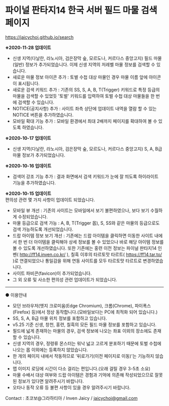 # 파이널 판타지14 한국 서버 필드 마물 검색 페이지
https://jaicychoi.github.io/search

<b>※2020-11-28 업데이트</b><br/>
- 신생 지역(다날란, 라노시아, 검은장막 숲, 모르도나, 커르다스 중앙고지) 필드 마물(일반) 정보가 추가되었습니다. 이제 신생 지역의 저레벨 마물 정보를 검색할 수 있습니다.
- 새로운 마물 정보 아이콘 추가 : 토벌 수첩 대상 마물인 경우 마물 이름 앞에 아이콘이 표시됩니다.
- 새로운 검색 키워드 추가 : 기존의 SS, S, A, B, T(Trigger) 키워드로 특정 등급의 마물을 검색할 수 있었듯 '토벌' 키워드를 입력하여 토벌 수첩 대상 마물들을 한 번에 검색할 수 있습니다.
- NOTICE(공지사항) 추가 : 사이트 좌측 상단에 업데이트 내역을 열람 할 수 있는 NOTICE 버튼을 추가하였습니다.
- 모바일 확대 기능 추가 : 모바일 환경에서 최대 2배까지 페이지를 확대하여 볼 수 있도록 하였습니다.


<b>※2020-10-17 업데이트</b><br/>
- 신생 지역(다날란, 라노시아, 검은장막 숲, 모르도나, 커르다스 중앙고지) S, A, B급 마물 정보가 추가되었습니다.


<b>※2020-10-16 업데이트</b><br/>
- 검색어 강조 기능 추가 : 결과 화면에서 검색 키워드가 눈에 잘 띄도록 하이라이트 기능을 추가하였습니다.


<b>※2020-10-15 업데이트</b><br/>
편의성 관련 몇 가지 사항이 업데이트 되었습니다.
- 모바일 뷰 개선 : 기존의 사이트는 모바일에서 보기 불편하였으나, 보다 보기 수월하게 수정되었습니다.
- 마물 등급으로 검색 가능 : A, B, T(Trigger 몹), S, SS와 같은 마물의 등급으로도 검색 가능하도록 개선되었습니다.
- 드랍 아이템 정보 보기 개선 : 기존에는 드랍 아이템을 클릭하면 이동한 사이트 내에서 한 번 더 아이템을 클릭해야 상세 정보를 볼 수 있었으나 바로 해당 아이템 정보를 볼 수 있도록 개선하였습니다. 또한 기존에는 홍련 이전 정보는 파이널 판타지14 인벤( http://ff14.inven.co.kr/ ),  칠흑 이후의 타르토맛 타르트( https://ff14.tar.to/ )로 연결되었으나 통일감을 위해 연동 사이트를 모두 타르토맛 타르트로 변경하였습니다.
- 사이트 파비콘(favicon)이 추가되었습니다.
- 그 외 오류 및 사소한 편의성 관련 업데이트가 되었습니다.

-------------------------------------

● 이용안내
- 모던 브라우저(엣지 크로미움(Edge Chromium), 크롬(Chrome), 파이폭스(Firefox) 등)에서 정상 동작합니다.(모바일보다는 PC에 최적화 되어 있습니다.)
- SS, S, A, B급 마물 위치 정보를 포함하고 있습니다.
- v5.25 기준 신생, 창천, 홍련, 칠흑의 모든 필드 마물 정보를 포함하고 있습니다.
- 필드에 넓게 존재하는 마물의 경우, 검색 정보에 나오는 좌표 이외의 장소에도 존재할 수 있습니다.
- 신생 지역의 경우, 정령류 몬스터는 워낙 넓고 고르게 분포하기 때문에 토벌 수첩에 나오는 몹 이외에는 등록하지 않았습니다.
- 한 개의 페이지 내에서 작동하므로 '뒤로가기(이전 페이지로 이동)'는 기능하지 않습니다.
- 맵 이미지 로딩에 시간이 다소 걸리는 편입니다.(오래 걸릴 경우 3-5초 소요)
- 마물 수배서 대상 여부와 드랍 아이템은 경험과 기억에 의존해 작성되었으므로 잘못된 정보가 있다면 알려주시기 바랍니다.
- 오타나 동작 오류 등 불편 사항이 있을 경우 알려주시기 바랍니다.

Contact : 초코보@그라하티아 / Inven Jaicy / jaicychoi@gmail.com
